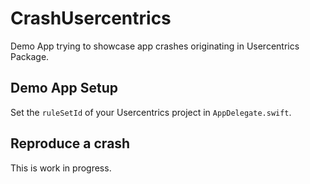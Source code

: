 # CrashUsercentrics
Demo App trying to showcase app crashes originating in Usercentrics Package.

## Demo App Setup
Set the `ruleSetId` of your Usercentrics project in `AppDelegate.swift`.

## Reproduce a crash
This is work in progress.
